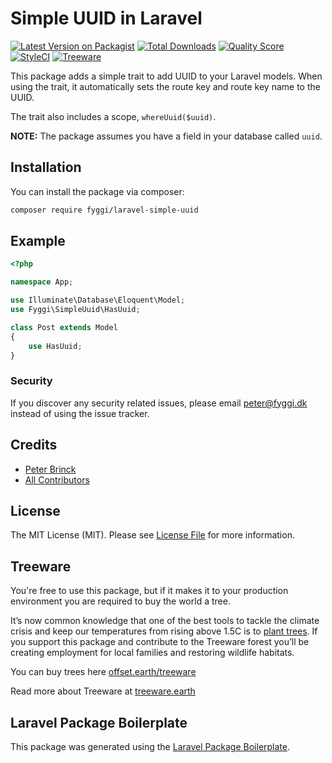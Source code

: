 # Simple UUID in Laravel

[![Latest Version on Packagist](https://img.shields.io/packagist/v/fyggi/laravel-simple-uuid.svg?style=flat-square)](https://packagist.org/packages/fyggi/laravel-simple-uuid)
[![Total Downloads](https://img.shields.io/packagist/dt/fyggi/laravel-simple-uuid.svg?style=flat-square)](https://packagist.org/packages/fyggi/laravel-simple-uuid)
[![Quality Score](https://img.shields.io/scrutinizer/g/fyggi/laravel-simple-uuid.svg?style=flat-square)](https://scrutinizer-ci.com/g/fyggi/laravel-simple-uuid)
[![StyleCI](https://github.styleci.io/repos/253307873/shield?branch=master)](https://github.styleci.io/repos/253307873)
[![Treeware](https://img.shields.io/badge/dynamic/json?color=brightgreen&label=Treeware&query=%24.total&url=https%3A%2F%2Fpublic.offset.earth%2Fusers%2Ftreeware%2Ftrees)](https://treeware.earth)

This package adds a simple trait to add UUID to your Laravel models.  When using the trait, it automatically sets the route key and route key name to the UUID.

The trait also includes a scope, `whereUuid($uuid)`.

**NOTE:** The package assumes you have a field in your database called `uuid`.

## Installation

You can install the package via composer:

```bash
composer require fyggi/laravel-simple-uuid
```

## Example

``` php
<?php

namespace App;

use Illuminate\Database\Eloquent\Model;
use Fyggi\SimpleUuid\HasUuid;

class Post extends Model
{
    use HasUuid;
}
```

### Security

If you discover any security related issues, please email peter@fyggi.dk instead of using the issue tracker.

## Credits

- [Peter Brinck](https://github.com/peterbrinck)
- [All Contributors](../../contributors)

## License

The MIT License (MIT). Please see [License File](LICENSE.md) for more information.

## Treeware
You're free to use this package, but if it makes it to your production environment you are required to buy the world a tree.

It’s now common knowledge that one of the best tools to tackle the climate crisis and keep our temperatures from rising above 1.5C is to <a href="https://www.bbc.co.uk/news/science-environment-48870920">plant trees</a>. If you support this package and contribute to the Treeware forest you’ll be creating employment for local families and restoring wildlife habitats.

You can buy trees here [offset.earth/treeware](https://plant.treeware.earth/fyggi/laravel-simple-uuid)

Read more about Treeware at [treeware.earth](http://treeware.earth)

## Laravel Package Boilerplate

This package was generated using the [Laravel Package Boilerplate](https://laravelpackageboilerplate.com).
